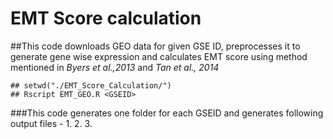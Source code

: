 # EMT Score calculation 

##This code downloads GEO data for given GSE ID, preprocesses it to generate gene wise expression and  calculates EMT score using method mentioned in *Byers et al.,2013* and *Tan et al., 2014*


	## setwd("./EMT_Score_Calculation/")
	## Rscript EMT_GEO.R <GSEID>

###This code generates one folder for each GSEID and generates following output files -
1.
2.
3.
